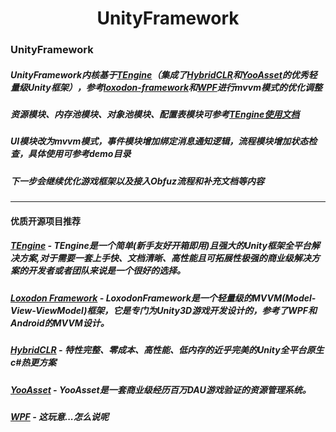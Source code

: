 <h1 align="center"><strong>UnityFramework<strong></h1>



### UnityFramework

##### UnityFramework内核基于<a href="https://github.com/Alex-Rachel/TEngine"><strong>TEngine</strong></a>（集成了<a href="https://github.com/focus-creative-games/hybridclr"><strong>HybridCLR</strong></a>和<a href="https://github.com/tuyoogame/YooAsset"><strong>YooAsset</strong></a>的优秀轻量级Unity框架），参考[loxodon-framework](https://github.com/vovgou/loxodon-framework)和[WPF](https://github.com/dotnet/wpf)进行mvvm模式的优化调整

##### 资源模块、内存池模块、对象池模块、配置表模块可参考<a href="https://github.com/Alex-Rachel/TEngine/blob/main/Books/99-%E5%90%84%E5%B9%B3%E5%8F%B0%E8%BF%90%E8%A1%8CRunAble.md"><strong>TEngine使用文档</strong></a>

##### UI模块改为mvvm模式，事件模块增加绑定消息通知逻辑，流程模块增加状态检查，具体使用可参考demo目录

##### 下一步会继续优化游戏框架以及接入Obfuz流程和补充文档等内容



---

#### 优质开源项目推荐

##### <strong><a href="https://github.com/Alex-Rachel/TEngine"><strong>TEngine</strong></a> - TEngine是一个简单(新手友好开箱即用)且强大的Unity框架全平台解决方案,对于需要一套上手快、文档清晰、高性能且可拓展性极强的商业级解决方案的开发者或者团队来说是一个很好的选择。</strong>

##### <strong><a href="https://github.com/vovgou/loxodon-framework"><strong>Loxodon Framework</strong></a></strong> - LoxodonFramework是一个轻量级的MVVM(Model-View-ViewModel)框架，它是专门为Unity3D游戏开发设计的，参考了WPF和Android的MVVM设计。

##### <a href="https://github.com/focus-creative-games/hybridclr"><strong>HybridCLR</strong></a> - 特性完整、零成本、高性能、低内存的近乎完美的Unity全平台原生c#热更方案

##### <a href="https://github.com/tuyoogame/YooAsset"><strong>YooAsset</strong></a> - YooAsset是一套商业级经历百万DAU游戏验证的资源管理系统。

##### <a href="https://github.com/dotnet/wpf"><strong>WPF</strong></a> - 这玩意...怎么说呢
